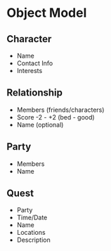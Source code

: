 # Object Model
## Character
  * Name
  * Contact Info
  * Interests

## Relationship
  * Members (friends/characters)
  * Score -2 - +2 (bed - good)
  * Name (optional)

## Party
  * Members
  * Name

## Quest
  * Party
  * Time/Date
  * Name
  * Locations
  * Description
